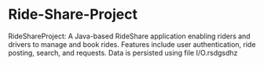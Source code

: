 # Ride-Share-Project
RideShareProject: A Java-based RideShare application enabling riders and drivers to manage and book rides. Features include user authentication, ride posting, search, and requests. Data is persisted using file I/O.rsdgsdhz
